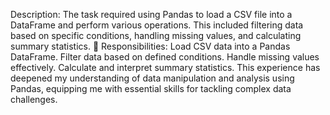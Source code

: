 Description: The task required using Pandas to load a CSV file into a DataFrame and perform various operations. This included filtering data based on specific conditions, handling missing values, and calculating summary statistics.
💼 Responsibilities:
Load CSV data into a Pandas DataFrame.
Filter data based on defined conditions.
Handle missing values effectively.
Calculate and interpret summary statistics.
This experience has deepened my understanding of data manipulation and analysis using Pandas, equipping me with essential skills for tackling complex data challenges.
